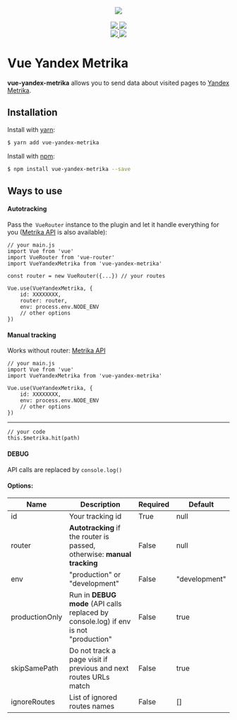 <p align="center">
    <img src="https://i.imgur.com/iu7VdZ7.png" />
    <br>
    <br>
    <a href="https://badge.fury.io/js/vue-yandex-metrika">
        <img src="https://badge.fury.io/js/vue-yandex-metrika.svg" />
    </a>
    <a href="https://www.npmjs.com/package/vue-yandex-metrika">
        <img src="https://img.shields.io/npm/dm/vue-yandex-metrika.svg" />
    </a>
    <br>
    <a href="https://travis-ci.org/vchaptsev/vue-yandex-metrika">
        <img src="https://travis-ci.org/vchaptsev/vue-yandex-metrika.svg?branch=master" />
    </a>
    <a href='https://coveralls.io/github/vchaptsev/vue-yandex-metrika?branch=master'>
        <img src='https://coveralls.io/repos/github/vchaptsev/vue-yandex-metrika/badge.svg?branch=master' />
    </a>
</p>


# Vue Yandex Metrika

**vue-yandex-metrika** allows you to send data about visited pages to [Yandex Metrika].

## Installation

Install with [yarn]:

  ```bash
  $ yarn add vue-yandex-metrika
  ```

Install with [npm]:

  ```bash
  $ npm install vue-yandex-metrika --save
  ```


## Ways to use

#### <a name="autotracking">Autotracking</a>

Pass the` VueRouter` instance to the plugin and let it handle everything for you ([Metrika API] is also available):

    // your main.js
    import Vue from 'vue'
    import VueRouter from 'vue-router'
    import VueYandexMetrika from 'vue-yandex-metrika'                               

    const router = new VueRouter({...}) // your routes

    Vue.use(VueYandexMetrika, {
        id: XXXXXXXX,
        router: router,
        env: process.env.NODE_ENV
        // other options
    })



#### <a name="manual">Manual tracking</a>

Works without router: [Metrika API]

    // your main.js
    import Vue from 'vue'
    import VueYandexMetrika from 'vue-yandex-metrika'                               

    Vue.use(VueYandexMetrika, {
        id: XXXXXXXX,
        env: process.env.NODE_ENV
        // other options
    })

___

    // your code
    this.$metrika.hit(path)


#### <a name="debug">DEBUG</a>

API calls are replaced by `console.log()`


#### Options:

| Name           | Description                                                                          | Required | Default       |
| -------------- | ------------------------------------------------------------------------------------ | -------- | ------------- |
| id             | Your tracking id                                                                     | True     | null          |
| router         | **Autotracking** if the router is passed, otherwise: **manual tracking**             | False    | null          |
| env            | "production" or "development"                                                        | False    | "development" |
| productionOnly | Run in **DEBUG mode** (API calls replaced by console.log) if env is not "production" | False    | true          |
| skipSamePath   | Do not track a page visit if previous and next routes URLs match                     | False    | true          |
| ignoreRoutes   | List of ignored routes names                                                         | False    | []            |



[Yandex Metrika]: https://metrika.yandex.ru
[yarn]: https://yarnpkg.com
[npm]: https://npmjs.com
[Metrika API]: https://yandex.ru/support/metrika/objects/method-reference.html
